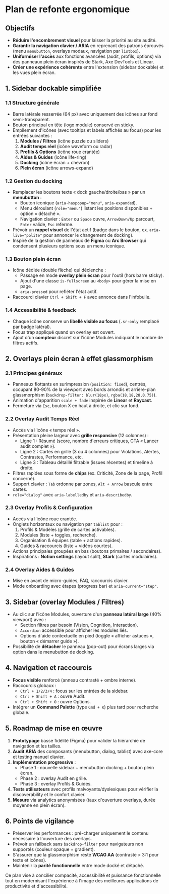# Plan de refonte ergonomique

## Objectifs

- **Réduire l'encombrement visuel** pour laisser la priorité au site audité.
- **Garantir la navigation clavier / ARIA** en reprenant des patrons éprouvés (menu `menubutton`, overlays modaux, navigation par `listbox`).
- **Uniformiser l'accès** aux fonctions avancées (audit, profils, options) via des panneaux plein écran inspirés de Stark, Axe DevTools et Linear.
- **Créer une expérience cohérente** entre l'extension (sidebar dockable) et les vues plein écran.

## 1. Sidebar dockable simplifiée

### 1.1 Structure générale

- Barre latérale resserrée (64 px) avec uniquement des icônes sur fond semi-transparent.
- Bouton principal en tête (logo module) conservé en sticky.
- Empilement d'icônes (avec tooltips et labels affichés au focus) pour les entrées suivantes :
  1. **Modules / Filtres** (icône puzzle ou sliders)
  2. **Audit temps réel** (icône waveform ou radar)
  3. **Profils & Options** (icône roue crantée)
  4. **Aides & Guides** (icône life-ring)
  5. **Docking** (icône écran + chevron)
  6. **Plein écran** (icône arrows-expand)

### 1.2 Gestion du docking

- Remplacer les boutons texte « dock gauche/droite/bas » par un **menubutton** :
  - Bouton iconique (`aria-haspopup="menu"`, `aria-expanded`).
  - Menu déroulant (`role="menu"`) listant les positions disponibles + option « détaché ».
  - Navigation clavier : `Enter` ou `Space` ouvre, `ArrowDown/Up` parcourt, `Enter` valide, `Esc` referme.
- Prévoir un **rappel visuel** de l'état actif (badge dans le bouton, ex. `aria-live="polite"` pour annoncer le changement de docking).
- Inspiré de la gestion de panneaux de **Figma** ou **Arc Browser** qui condensent plusieurs options sous un menu iconique.

### 1.3 Bouton plein écran

- Icône dédiée (double flèche) qui déclenche :
  - Passage en mode **overlay plein écran** pour l'outil (hors barre sticky).
  - Ajout d'une classe `is-fullscreen` au `<body>` pour gérer la mise en page.
  - `aria-pressed` pour refléter l'état actif.
- Raccourci clavier `Ctrl + Shift + F` avec annonce dans l'infobulle.

### 1.4 Accessibilité & feedback

- Chaque icône conserve un **libellé visible au focus** (`.sr-only` remplacé par badge latéral).
- Focus trap appliqué quand un overlay est ouvert.
- Ajout d'un **compteur** discret sur l'icône Modules indiquant le nombre de filtres actifs.

## 2. Overlays plein écran à effet glassmorphism

### 2.1 Principes généraux

- Panneaux flottants en surimpression (`position: fixed`), centrés, occupant 80-90% de la viewport avec bords arrondis et arrière-plan glassmorphism (`backdrop-filter: blur(18px)`, `rgba(18,18,28,0.75)`).
- Animation d'apparition `scale + fade` inspirée de **Linear** et **Raycast**.
- Fermeture via `Esc`, bouton X en haut à droite, et clic sur fond.

### 2.2 Overlay Audit Temps Réel

- Accès via l'icône « temps réel ».
- Présentation pleine largeur avec **grille responsive** (12 colonnes) :
  - Ligne 1 : Résumé (score, nombre d'erreurs critiques, CTA « Lancer audit complet »).
  - Ligne 2 : Cartes en grille (3 ou 4 colonnes) pour Violations, Alertes, Contrastes, Performance, etc.
  - Ligne 3 : Tableau détaillé filtrable (issues récentes) et timeline à droite.
- Filtres rapides sous forme de **chips** (ex. Criticité, Zone de la page, Profil concerné).
- Support clavier : `Tab` ordonne par zones, `Alt + Arrow` bascule entre cartes.
- `role="dialog"` avec `aria-labelledby` et `aria-describedby`.

### 2.3 Overlay Profils & Configuration

- Accès via l'icône roue crantée.
- Onglets horizontaux ou navigation par `tablist` pour :
  1. Profils & Modèles (grille de cartes activables).
  2. Modules (liste + toggles, recherche).
  3. Organisation & équipes (table + actions rapides).
  4. Guides & raccourcis (liste + vidéos courtes).
- Actions principales groupées en bas (boutons primaires / secondaires).
- Inspirations : **Notion settings** (layout split), **Stark** (cartes modulaires).

### 2.4 Overlay Aides & Guides

- Mise en avant de micro-guides, FAQ, raccourcis clavier.
- Mode onboarding avec étapes (progress bar) et `aria-current="step"`.

## 3. Sidebar (overlay Modules / Filtres)

- Au clic sur l'icône Modules, ouverture d'un **panneau latéral large** (40% viewport) avec :
  - Section filtres par besoin (Vision, Cognition, Interaction).
  - `Accordion` accessible pour afficher les modules liés.
  - Options d'aide contextuelle en pied (toggle « afficher astuces », bouton « démarrer guide »).
- Possibilité de **détacher** le panneau (pop-out) pour écrans larges via option dans le menubutton de docking.

## 4. Navigation et raccourcis

- **Focus visible** renforcé (anneau contrasté + ombre interne).
- Raccourcis globaux :
  - `Ctrl + 1/2/3/4` : focus sur les entrées de la sidebar.
  - `Ctrl + Shift + A` : ouvre Audit.
  - `Ctrl + Shift + O` : ouvre Options.
- Intégrer un **Command Palette** (type `Cmd + K`) plus tard pour recherche globale.

## 5. Roadmap de mise en œuvre

1. **Prototypage** basse fidélité (Figma) pour valider la hiérarchie de navigation et les tailles.
2. **Audit ARIA** des composants (menubutton, dialog, tablist) avec axe-core et testing manuel clavier.
3. **Implémentation progressive** :
   - Phase 1 : nouvelle sidebar + menubutton docking + bouton plein écran.
   - Phase 2 : overlay Audit en grille.
   - Phase 3 : overlay Profils & Guides.
4. **Tests utilisateurs** avec profils malvoyants/dyslexiques pour vérifier la discoverability et le confort clavier.
5. **Mesure** via analytics anonymisées (taux d'ouverture overlays, durée moyenne en plein écran).

## 6. Points de vigilance

- Préserver les performances : pré-charger uniquement le contenu nécessaire à l'ouverture des overlays.
- Prévoir un fallback sans `backdrop-filter` pour navigateurs non supportés (couleur opaque + gradient).
- S'assurer que la glassmorphism reste **WCAG AA** (contraste > 3:1 pour texte et icônes).
- Maintenir la **parité fonctionnelle** entre mode docké et détaché.

Ce plan vise à concilier compacité, accessibilité et puissance fonctionnelle tout en modernisant l'expérience à l'image des meilleures applications de productivité et d'accessibilité.
